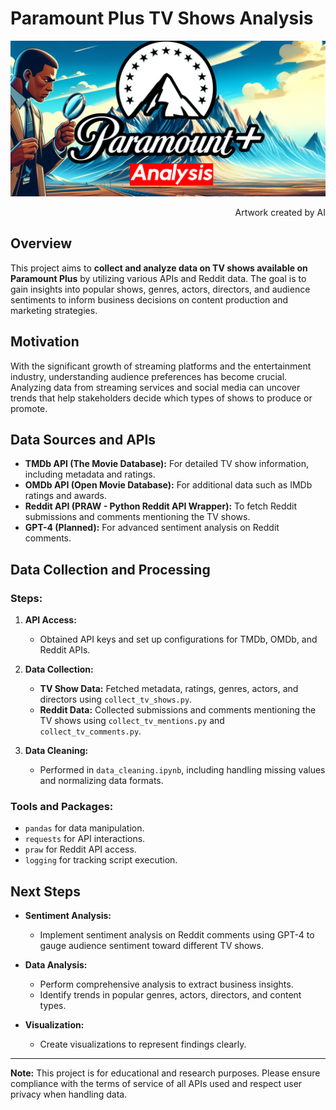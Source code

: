 # Paramount Plus TV Shows Analysis

![Poster](docs/Poster.png)
<p align="right">
  Artwork created by AI
</p>

## Overview

This project aims to **collect and analyze data on TV shows available on Paramount Plus** by utilizing various APIs and Reddit data. The goal is to gain insights into popular shows, genres, actors, directors, and audience sentiments to inform business decisions on content production and marketing strategies.

## Motivation

With the significant growth of streaming platforms and the entertainment industry, understanding audience preferences has become crucial. Analyzing data from streaming services and social media can uncover trends that help stakeholders decide which types of shows to produce or promote.

## Data Sources and APIs

- **TMDb API (The Movie Database):** For detailed TV show information, including metadata and ratings.
- **OMDb API (Open Movie Database):** For additional data such as IMDb ratings and awards.
- **Reddit API (PRAW - Python Reddit API Wrapper):** To fetch Reddit submissions and comments mentioning the TV shows.
- **GPT-4 (Planned):** For advanced sentiment analysis on Reddit comments.

## Data Collection and Processing

### Steps:

1. **API Access:**
   - Obtained API keys and set up configurations for TMDb, OMDb, and Reddit APIs.

2. **Data Collection:**
   - **TV Show Data:** Fetched metadata, ratings, genres, actors, and directors using `collect_tv_shows.py`.
   - **Reddit Data:** Collected submissions and comments mentioning the TV shows using `collect_tv_mentions.py` and `collect_tv_comments.py`.

3. **Data Cleaning:**
   - Performed in `data_cleaning.ipynb`, including handling missing values and normalizing data formats.

### Tools and Packages:

- `pandas` for data manipulation.
- `requests` for API interactions.
- `praw` for Reddit API access.
- `logging` for tracking script execution.

## Next Steps

- **Sentiment Analysis:**
  - Implement sentiment analysis on Reddit comments using GPT-4 to gauge audience sentiment toward different TV shows.

- **Data Analysis:**
  - Perform comprehensive analysis to extract business insights.
  - Identify trends in popular genres, actors, directors, and content types.

- **Visualization:**
  - Create visualizations to represent findings clearly.

---

**Note:** This project is for educational and research purposes. Please ensure compliance with the terms of service of all APIs used and respect user privacy when handling data.
